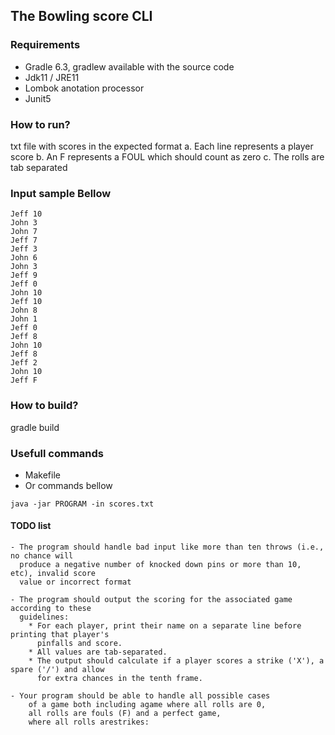 ## The Bowling score CLI

### Requirements
 - Gradle 6.3, gradlew available with the source code
 - Jdk11 / JRE11
 - Lombok anotation processor
 - Junit5

### How to run?
txt file with scores in the expected format
a. Each line represents a player score
b. An F represents a FOUL which should count as zero
c. The rolls are tab separated

### Input sample Bellow
```
Jeff 10
John 3
John 7
Jeff 7
Jeff 3
John 6
John 3
Jeff 9
Jeff 0
John 10
Jeff 10
John 8
John 1
Jeff 0
Jeff 8
John 10
Jeff 8
Jeff 2
John 10
Jeff F
```

### How to build?
gradle build

### Usefull commands
 - Makefile
 - Or commands bellow
```
java -jar PROGRAM -in scores.txt 
```


#### TODO list

    - The program should handle bad input like more than ten throws (i.e., no chance will
      produce a negative number of knocked down pins or more than 10, etc), invalid score
      value or incorrect format 
      
    - The program should output the scoring for the associated game according to these
      guidelines:
        * For each player, print their name on a separate line before printing that player's
          pinfalls and score.
        * All values are tab-separated.
        * The output should calculate if a player scores a strike ('X'), a spare ('/') and allow
          for extra chances in the tenth frame.
          
    - Your program should be able to handle all possible cases 
        of a game both including agame where all rolls are 0, 
        all rolls are fouls (F) and a perfect game, 
        where all rolls arestrikes: